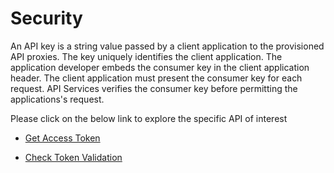 
# Security

An API key is a string value passed by a client application to the provisioned API proxies. The key uniquely identifies the client application. The application developer embeds the consumer key in the client application header. The client application must present the consumer key for each request. API Services verifies the consumer key before permitting the applications's request.

Please click on the below link to explore the specific API of interest

- [Get Access Token](./?path=docs/APIs/Security/get-access-token.md)

- [Check Token Validation](./?path=docs/APIs/Security/check-token-validation.md)
